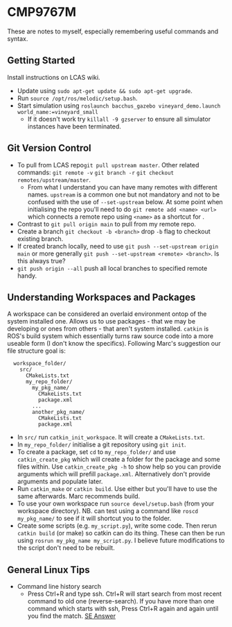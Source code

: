 # CMP9767M
These are notes to myself, especially remembering useful commands and syntax.

## Getting Started
Install instructions on LCAS wiki.
- Update using `sudo apt-get update && sudo apt-get upgrade`.
- Run `source /opt/ros/melodic/setup.bash`.
- Start simulation using `roslaunch bacchus_gazebo vineyard_demo.launch world_name:=vineyard_small`
  - If it doesn't work try `killall -9 gzserver` to ensure all simulator instances have been terminated.

## Git Version Control
- To pull from LCAS repo`git pull upstream master`. Other related commands: `git remote -v` `git branch -r` `git checkout remotes/upstream/master`.
  - From what I understand you can have many remotes with different names. `upstream` is a common one but not mandatory and not to be confused with the use of `--set-upstream` below. At some point when initialising the repo you'll need to do `git remote add <name> <url>` which connects a remote repo using `<name>` as a shortcut for <url>.  
- Contrast to `git pull origin main` to pull from my remote repo.
- Create a branch `git checkout -b <branch>` drop `-b` flag to checkout existing branch.
- If created branch locally, need to use `git push --set-upstream origin main` or more generally `git push --set-upstream <remote> <branch>`. Is this always true?
- `git push origin --all` push all local branches to specified remote handy.
  
## Understanding Workspaces and Packages
A workspace can be considered an overlaid environment ontop of the system installed one. Allows us to use packages - that we may be developing or ones from others - that aren't system installed. `catkin` is ROS's build system which essentially turns raw source code into a more useable form (I don't know the specifics). Following Marc's suggestion our file structure goal is:
```
  workspace_folder/
    src/
      CMakeLists.txt
      my_repo_folder/
        my_pkg_name/
          CMakeLists.txt
          package.xml
        ...
        another_pkg_name/
          CMakeLists.txt
          package.xml
```
- In `src/` run `catkin_init_workspace`. It will create a `CMakeLists.txt`.
- In `my_repo_folder/` initialise a git repository using `git init`.
- To create a package, set `cd` to `my_repo_folder/` and use `catkin_create_pkg` which will create a folder for the package and some files within. Use `catkin_create_pkg -h` to show help so you can provide arguments which will prefill `package.xml`. Alternatively don't provide arguments and populate later.
- Run `catkin_make` or `catkin build`. Use either but you'll have to use the same afterwards. Marc recommends build.
- To use your own workspace run `source devel/setup.bash` (from your workspace directory). NB. can test using a command like `roscd my_pkg_name/` to see if it will shortcut you to the folder.
- Create some scripts (e.g. `my_script.py`), write some code. Then rerun `catkin build` (or make) so catkin can do its thing. These can then be run using `rosrun my_pkg_name my_script.py`. I believe future modifications to the script don't need to be rebuilt.
  

## General Linux Tips
- Command line history search
  - Press Ctrl+R and type ssh. Ctrl+R will start search from most recent command to old one (reverse-search). If you have more than one command which starts with ssh, Press Ctrl+R again and again until you find the match. [SE Answer](https://askubuntu.com/a/74633)

